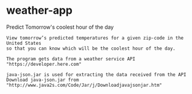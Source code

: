 # weather-app
Predict Tomorrow's coolest hour of the day 

    View tomorrow’s predicted temperatures for a given zip-code in the United States 
    so that you can know which will be the coolest hour of the day.

    The program gets data from a weather service API "https://developer.here.com"
    
    java-json.jar is used for extracting the data received from the API
    Download java-json.jar from "http://www.java2s.com/Code/Jar/j/Downloadjavajsonjar.htm"
